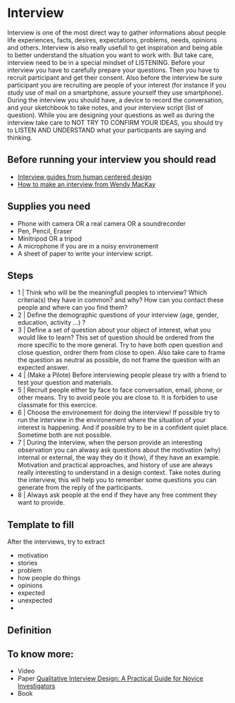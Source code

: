 # Interview 

Interview is one of the most direct way to gather informations about people life experiences, facts, desires, expectations, problems, needs, opinions and others. Interview is also really usefull to get inspiration and being able to better understand the situation you want to work with. But take care, interview need to be in a special mindset of LISTENING. 
Before your interview you have to carefully prepare your questions. Then you have to recruit participant and get their consent. Also before the interview be sure participant you are recruiting are people of your interest (for instance if you study use of mail on a smartphone, assure yourself they use smartphone). During the interview you should have, a device to record the conversation, and your sketchbook to take notes, and your interview script (list of question).  While you are designing your questions as well as during the interview take care to NOT TRY TO CONFIRM YOUR IDEAS, you should try to LISTEN AND UNDERSTAND what your participants are saying and thinking.

## Before running your interview you should read
* [Interview guides from human centered design]() 
* [How to make an interview from Wendy MacKay]()


## Supplies you need

* Phone with camera OR a real camera OR a soundrecorder
* Pen, Pencil, Eraser
* Minitripod OR a tripod
* A microphone if you are in a noisy environement
* A sheet of paper to write your interview script.

## Steps

* 1 | Think who will be the meaningfull peoples to interview? Which criteria(s) they have in common? and why? How can you contact these people and where can you find them?
* 2 | Define the demographic questions of your interview (age, gender, education, activity ...) ?
* 3 | Define a set of question about your object of interest, what you would like to learn? This set of question should be ordered from the more specific to the more general. Try to have both open question and close question, ordrer them from close to open. Also take care to frame the question as neutral as possible, do not frame the question with an expected answer. 
* 4 | (Make a Pilote) Before interviewing people please try with a friend to test your question and materials. 
* 5 | Recruit people either by face to face conversation, email, phone, or other means. Try to avoid peole you are close to. It is forbiden to use classmate for this exercice. 
* 6 | Choose the environement for doing the interview! If possible try to run the interview in the environement where the situation of your interest is happening. And if possible try to be in a confident quiet place. Sometime both are not possible.
* 7 | During the interview, when the person provide an interesting observation you can alwasy ask questions about the motivation (why) internal or external, the way they do it (how), if they have an example. Motivation and practical approaches, and history of use are always really interesting to understand in a design context. Take notes during the interview, this will help you to remenber some questions you can generate from the reply of the participants. 
* 8 | Always ask people at the end if they have any free comment they want to provide. 	


## Template to fill 

After the interviews, try to extract 
* motivation 
* stories
* problem 
* how people do things
* opinions
* expected 
* unexpected 
* 


## Definition 


## To know more: 

* Video []()
* Paper [Qualitative Interview Design: A Practical Guide for Novice Investigators](http://www.nova.edu/ssss/QR/QR15-3/qid.pdf)
* Book []()


